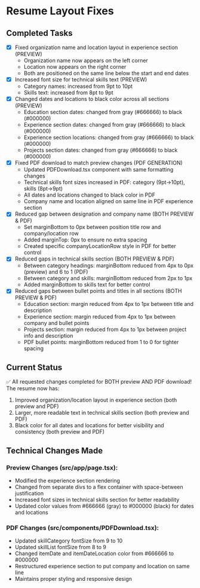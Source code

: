 # Resume Layout Fixes

## Completed Tasks
- [x] Fixed organization name and location layout in experience section (PREVIEW)
  - Organization name now appears on the left corner
  - Location now appears on the right corner
  - Both are positioned on the same line below the start and end dates
- [x] Increased font size for technical skills text (PREVIEW)
  - Category names: increased from 9pt to 10pt
  - Skills text: increased from 8pt to 9pt
- [x] Changed dates and locations to black color across all sections (PREVIEW)
  - Education section dates: changed from gray (#666666) to black (#000000)
  - Experience section dates: changed from gray (#666666) to black (#000000)
  - Experience section locations: changed from gray (#666666) to black (#000000)
  - Projects section dates: changed from gray (#666666) to black (#000000)
- [x] Fixed PDF download to match preview changes (PDF GENERATION)
  - Updated PDFDownload.tsx component with same formatting changes
  - Technical skills font sizes increased in PDF: category (9pt→10pt), skills (8pt→9pt)
  - All dates and locations changed to black color in PDF
  - Company name and location aligned on same line in PDF experience section
- [x] Reduced gap between designation and company name (BOTH PREVIEW & PDF)
  - Set marginBottom to 0px between position title row and company/location row
  - Added marginTop: 0px to ensure no extra spacing
  - Created specific companyLocationRow style in PDF for better control
- [x] Reduced gaps in technical skills section (BOTH PREVIEW & PDF)
  - Between category headings: marginBottom reduced from 4px to 0px (preview) and 6 to 1 (PDF)
  - Between category and skills: marginBottom reduced from 2px to 1px
  - Added marginBottom to skills text for better control
- [x] Reduced gaps between bullet points and titles in all sections (BOTH PREVIEW & PDF)
  - Education section: margin reduced from 4px to 1px between title and description
  - Experience section: margin reduced from 4px to 1px between company and bullet points
  - Projects section: margin reduced from 4px to 1px between project info and description
  - PDF bullet points: marginBottom reduced from 1 to 0 for tighter spacing

## Current Status
✅ All requested changes completed for BOTH preview AND PDF download! The resume now has:
1. Improved organization/location layout in experience section (both preview and PDF)
2. Larger, more readable text in technical skills section (both preview and PDF)
3. Black color for all dates and locations for better visibility and consistency (both preview and PDF)

## Technical Changes Made
### Preview Changes (src/app/page.tsx):
- Modified the experience section rendering
- Changed from separate divs to a flex container with space-between justification
- Increased font sizes in technical skills section for better readability
- Updated color values from #666666 (gray) to #000000 (black) for dates and locations

### PDF Changes (src/components/PDFDownload.tsx):
- Updated skillCategory fontSize from 9 to 10
- Updated skillList fontSize from 8 to 9
- Changed itemDate and itemDateLocation color from #666666 to #000000
- Restructured experience section to put company and location on same line
- Maintains proper styling and responsive design

